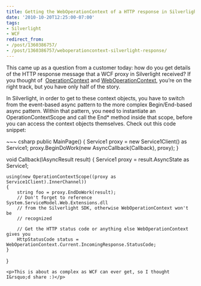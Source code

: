 ```yaml
---
title: Getting the WebOperationContext of a HTTP response in Silverlight
date: '2010-10-20T12:25:00-07:00'
tags:
- Silverlight
- WCF
redirect_from:
- /post/1360386757/
- /post/1360386757/weboperationcontext-silverlight-response/
---
```

<p>This came up as a question from a customer today: how do you get details of the HTTP response message that a WCF proxy in Silverlight received? If you thought of  <a title="System.ServiceModel.OperationContext" href="http://msdn.microsoft.com/en-us/library/system.servicemodel.operationcontext(v=VS.95).aspx">OperationContext</a> and <a title="System.ServiceModel.Web.WebOperationContext" href="http://msdn.microsoft.com/en-us/library/system.servicemodel.web.weboperationcontext(v=VS.95).aspx">WebOperationContext</a>, you&rsquo;re on the right track, but you have only half of the story.</p>
<p>In Silverlight, in order to get to these context objects, you have to switch from the event-based async pattern to the more complex Begin/End-based async pattern. Within that pattern, you need to instantiate an OperationContextScope and call the End* method inside that scope, before you can access the context objects themselves. Check out this code snippet:</p>
~~~ csharp
public MainPage()
{
    Service1 proxy = new Service1Client() as Service1;
    proxy.BeginDoWork(new AsyncCallback(Callback), proxy);
}

void Callback(IAsyncResult result)
{
    Service1 proxy = result.AsyncState as Service1;

    using(new OperationContextScope((proxy as Service1Client).InnerChannel))
    {
        string foo = proxy.EndDoWork(result);
        // Don't forget to reference System.ServiceModel.Web.Extensions.dll 
        // from the Silverlight SDK, otherwise WebOperationContext won't be
        // recognized

        // Get the HTTP status code or anything else WebOperationContext gives you
        HttpStatusCode status = WebOperationContext.Current.IncomingResponse.StatusCode;
    }
}
~~~
<p>This is about as complex as WCF can ever get, so I thought I&rsquo;d share :)</p>
